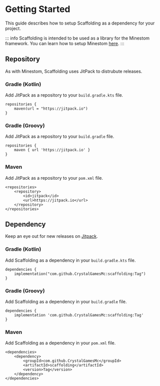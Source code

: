 # Getting Started

This guide describes how to setup Scaffolding as a dependency for your project.

::: info
Scaffolding is intended to be used as a library for the Minestom framework. You can learn how to setup Minestom [here](https://wiki.minestom.net/setup/dependencies/).
:::


## Repository

As with Minestom, Scaffolding uses JitPack to distrubute releases.

### Gradle (Kotlin)
Add JitPack as a repository to your ```build.gradle.kts``` file.
```kotlin{2}
repositories {
    maven(url = "https://jitpack.io")
}
```

### Gradle (Groovy)
Add JitPack as a repository to your ```build.gradle``` file.
```groovy{2}
repositories {
    maven { url 'https://jitpack.io' }
}
```

### Maven
Add JitPack as a repository to your ```pom.xml``` file.
```xml{2-5}
<repositories>
    <repository>
        <id>jitpack</id>
        <url>https://jitpack.io</url>
    </repository>
</repositories>
```

## Dependency

Keep an eye out for new releases on [Jitpack](https://jitpack.io/#CrystalGamesMc/scaffolding).

### Gradle (Kotlin)
Add Scaffolding as a dependency in your ```build.gradle.kts``` file.
```kts{2}
dependencies {
    implementation("com.github.CrystalGamesMc:scaffolding:Tag")
}
```

### Gradle (Groovy)
Add Scaffolding as a dependency in your ```build.gradle``` file.
```groovy{2}
dependencies {
    implementation 'com.github.CrystalGamesMc:scaffolding:Tag'
}
```

### Maven
Add Scaffolding as a dependency in your ```pom.xml``` file.
```xml{2-6}
<dependencies>
    <dependency>
        <groupId>com.github.CrystalGamesMc</groupId>
        <artifactId>scaffolding</artifactId>
        <version>Tag</version>
    </dependency>
</dependencies>
```